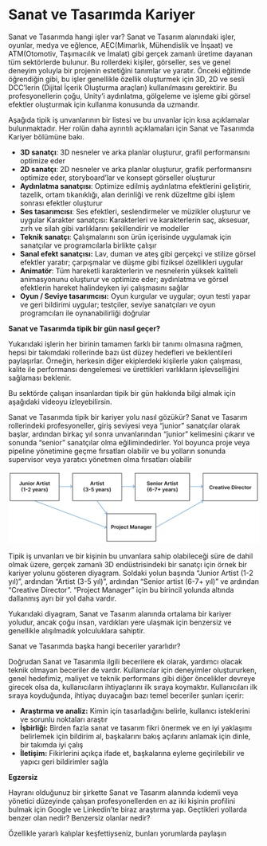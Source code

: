 # Sanat ve Tasarımda Kariyer
Sanat ve Tasarımda hangi işler var?
Sanat ve Tasarım alanındaki işler, oyunlar, medya ve eğlence, AEC(Mimarlık, Mühendislik ve İnşaat) ve ATM(Otomotiv, Taşımacılık ve İmalat) gibi gerçek zamanlı üretime dayanan tüm sektörlerde bulunur. Bu rollerdeki kişiler, görseller, ses ve genel deneyim yoluyla bir projenin estetiğini tanımlar ve yaratır. Önceki eğitimde öğrendiğin gibi, bu işler genellikle özellik oluşturmek için 3D, 2D ve sesli DCC’lerin (Dijital İçerik Oluşturma araçları) kullanılmasını gerektirir. Bu profesyonellerin çoğu, Unity’i aydınlatma, gölgeleme ve işleme gibi görsel efektler oluşturmak için kullanma konusunda da uzmandır.

Aşağıda tipik iş unvanlarının bir listesi ve bu unvanlar için kısa açıklamalar bulunmaktadır. Her rolün daha ayrıntılı açıklamaları için Sanat ve Tasarımda Kariyer bölümüne bakı.

- **3D sanatçı**: 3D nesneler ve arka planlar oluşturur, grafil performansını optimize eder
- **2D sanatçı**: 2D nesneler ve arka planlar oluşturur, grafik performansını optimize eder, storyboard’lar ve konsept görseller oluşturur
- **Aydınlatma sanatçısı**: Optimize edilmiş aydınlatma efektlerini geliştirir, tazelik, ortam tıkanıklığı, alan derinliği ve renk düzeltme gibi işlem sonrası efektler oluşturur
- **Ses tasarımcısı**: Ses efektleri, seslendirmeler ve müzikler oluşturur ve uygular
Karakter sanatçısı: Karakterleri ve karakterlerin saç, aksesuar, zırh ve silah gibi varlıklarını şekillendirir ve modeller
- **Teknik sanatçı**: Çalışmalarını son ürün içerisinde uygulamak için sanatçılar ve programcılarla birlikte çalışır
- **Sanal efekt sanatçısı:** Lav, duman ve ateş gibi gerçekçi ve stilize görsel efektler yaratır; çarpışmalar ve düşme gibi fiziksel özellikleri uygular
- **Animatör**: Tüm hareketli karakterlerin ve nesnelerin yüksek kaliteli animasyonunu oluşturur ve optimize eder; aydınlatma ve görsel efektlerin hareket halindeyken iyi çalışmasını sağlar
- **Oyun / Seviye tasarımcısı:** Oyun kurgular ve uygular; oyun testi yapar ve geri bildirimi uygular; testçiler, seviye sanatçıları ve oyun programcıları ile oynanabilirliği doğrular

**Sanat ve Tasarımda tipik bir gün nasıl geçer?**

Yukarıdaki işlerin her birinin tamamen farklı bir tanımı olmasına rağmen, hepsi bir takımdaki rollerinde bazı üst düzey hedefleri ve beklentileri paylaşırlar. Örneğin, herkesin diğer ekiplerdeki kişilerle yakın çalışması, kalite ile performansı dengelemesi ve ürettikleri varlıkların işlevselliğini sağlaması beklenir.

Bu sektörde çalışan insanlardan tipik bir gün hakkında bilgi almak için aşağıdaki videoyu izleyebilirsin.

Sanat ve Tasarımda tipik bir kariyer yolu nasıl gözükür?
Sanat ve Tasarım rollerindeki profesyoneller, giriş seviyesi veya “junior” sanatçılar olarak başlar, ardından birkaç yıl sonra unvanlarından “junior” kelimesini çıkarır ve sonunda “senior” sanatçılar olma eğilimindedirler. Yol boyunca proje veya pipeline yönetimine geçme fırsatları olabilir ve bu yolların sonunda supervisor veya yaratıcı yönetmen olma fırsatları olabilir

![figures](https://raw.githubusercontent.com/Kodluyoruz/taskforce/main/unity-essentials/careers-art-and-design/figures/Foundations_UnityRT3D_1.3.2_career-path-art.png)

Tipik iş unvanları ve bir kişinin bu unvanlara sahip olabileceği süre de dahil olmak üzere, gerçek zamanlı 3D endüstrisindeki bir sanatçı için örnek bir kariyer yolunu gösteren diyagram. Soldaki yolun başında “Junior Artist (1-2 yıl)”, ardından “Artist (3-5 yıl)”, ardından “Senior artist (6-7+ yıl)” ve ardından “Creative Director”. “Project Manager” için bu birincil yolunda altında dallanmış ayrı bir yol daha vardır.

Yukarıdaki diyagram, Sanat ve Tasarım alanında ortalama bir kariyer yoludur, ancak çoğu insan, vardıkları yere ulaşmak için benzersiz ve genellikle alışılmadık yolculuklara sahiptir.

Sanat ve Tasarımda başka hangi beceriler yararlıdır?

Doğrudan Sanat ve Tasarımla ilgili becerilere ek olarak, yardımcı olacak teknik olmayan beceriler de vardır. Kullanıcılar için deneyimler oluştururken, genel hedefimiz, maliyet ve teknik performans gibi diğer öncelikler devreye girecek olsa da, kullanıcıların ihtiyaçlarını ilk sıraya koymaktır. Kullanıcıları ilk sıraya koyduğunda, ihtiyaç duyacağın bazı temel beceriler şunları içerir:
- **Araştırma ve analiz:** Kimin için tasarladığını belirle, kullanıcı isteklerini ve sorunlu noktaları araştır
- **İşbirliği:** Birden fazla sanat ve tasarım fikri önermek ve en iyi yaklaşımı belirlemek için bildirim al, başkalarını bakış açılarını anlamak için dinle, bir takımda iyi çalış
- **İletişim:** Fikirlerini açıkça ifade et, başkalarına eyleme geçirilebilir ve yapıcı geri bildirimler sağla

**Egzersiz**

Hayranı olduğunuz bir şirkette Sanat ve Tasarım alanında kıdemli veya yönetici düzeyinde çalışan profesyonellerden en az iki kişinin profilini bulmak için Google ve Linkedin’te biraz araştırma yap. Geçtikleri yollarda benzer olan nedir? Benzersiz olanlar nedir?

Özellikle yararlı kalıplar keşfettiyseniz, bunları yorumlarda paylaşın













